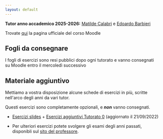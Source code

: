 ```yaml
---
layout: default
---
```


**Tutor anno accademico 2025-2026:** [Matilde Calabri](mailto:matilde.calabri@studenti.unitn.it) e [Edoardo Barbieri](mailto:edoardo.barbieri@studenti.unitn.it)

Trovate [qui](https://didatticaonline.unitn.it/dol/course/view.php?id=41665) la pagina ufficiale del corso Moodle

## Fogli da consegnare
 I fogli di esercizi sono resi pubblici dopo ogni tutorato e vanno consegnati su Moodle entro il mercoledì successivo
 
## Materiale aggiuntivo

 Mettiamo a vostra disposizione alcune schede di esercizi in più, scritte nell'arco degli anni da vari tutor.

 Questi esercizi sono completamente opzionali, e **_non_** vanno consegnati.

 - [Esercizi slides](Esercizi_slides.pdf) + [Esercizi aggiuntivi Tutorato 0](Esercizi_aggiuntivi_0.pdf) (aggiornato il 21/09/2022)

 - Per ulteriori esercizi potete svolgere gli esami degli anni passati, disponibli sul [sito del professore](https://disi.unitn.it/~zunino/teaching/informatica/).
